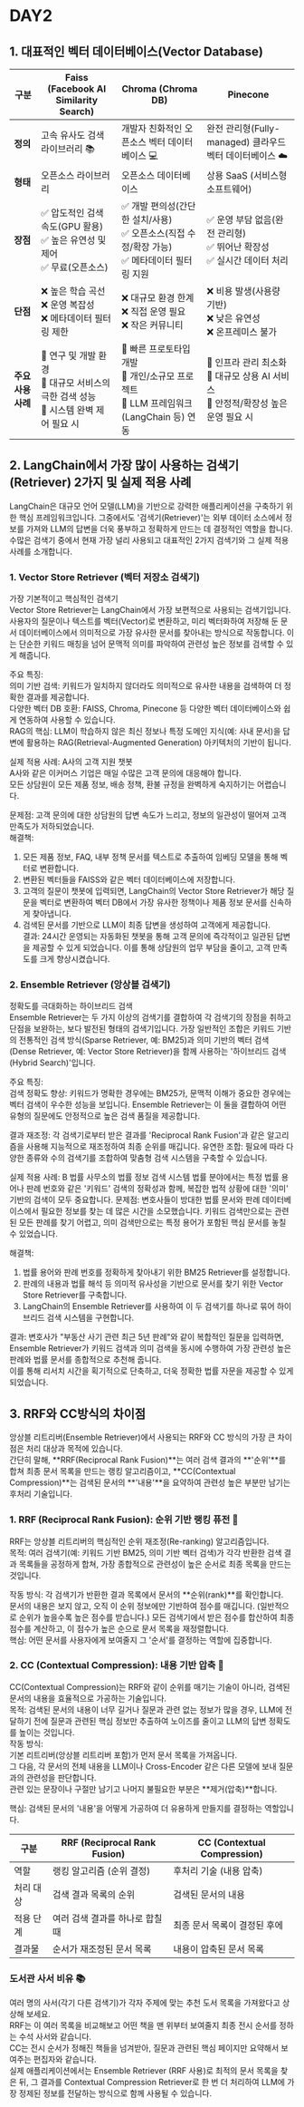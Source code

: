 # DAY2

## 1. 대표적인 벡터 데이터베이스(Vector Database)

| 구분         | Faiss (Facebook AI Similarity Search) | Chroma (Chroma DB) | Pinecone |
|--------------|---------------------------------------|--------------------|----------|
| **정의**     | 고속 유사도 검색 라이브러리 📚         | 개발자 친화적인 오픈소스 벡터 데이터베이스 💻 | 완전 관리형(Fully-managed) 클라우드 벡터 데이터베이스 ☁️ |
| **형태**     | 오픈소스 라이브러리                    | 오픈소스 데이터베이스 | 상용 SaaS (서비스형 소프트웨어) |
| **장점**     | ✅ 압도적인 검색 속도(GPU 활용)<br>✅ 높은 유연성 및 제어<br>✅ 무료(오픈소스) | ✅ 개발 편의성(간단한 설치/사용)<br>✅ 오픈소스(직접 수정/확장 가능)<br>✅ 메타데이터 필터링 지원 | ✅ 운영 부담 없음(완전 관리형)<br>✅ 뛰어난 확장성<br>✅ 실시간 데이터 처리 |
| **단점**     | ❌ 높은 학습 곡선<br>❌ 운영 복잡성<br>❌ 메타데이터 필터링 제한 | ❌ 대규모 환경 한계<br>❌ 직접 운영 필요<br>❌ 작은 커뮤니티 | ❌ 비용 발생(사용량 기반)<br>❌ 낮은 유연성<br>❌ 온프레미스 불가 |
| **주요 사용 사례** | 🔹 연구 및 개발 환경<br>🔹 대규모 서비스의 극한 검색 성능<br>🔹 시스템 완벽 제어 필요 시 | 🔹 빠른 프로토타입 개발<br>🔹 개인/소규모 프로젝트<br>🔹 LLM 프레임워크(LangChain 등) 연동 | 🔹 인프라 관리 최소화<br>🔹 대규모 상용 AI 서비스<br>🔹 안정적/확장성 높은 운영 필요 시 |


## 2. LangChain에서 가장 많이 사용하는 검색기(Retriever) 2가지 및 실제 적용 사례
LangChain은 대규모 언어 모델(LLM)을 기반으로 강력한 애플리케이션을 구축하기 위한 핵심 프레임워크입니다. 그중에서도 '검색기(Retriever)'는 외부 데이터 소스에서 정보를 가져와 LLM의 답변을 더욱 풍부하고 정확하게 만드는 데 결정적인 역할을 합니다.    
수많은 검색기 중에서 현재 가장 널리 사용되고 대표적인 2가지 검색기와 그 실제 적용 사례를 소개합니다.

### 1. Vector Store Retriever (벡터 저장소 검색기)   
가장 기본적이고 핵심적인 검색기   
Vector Store Retriever는 LangChain에서 가장 보편적으로 사용되는 검색기입니다. 사용자의 질문이나 텍스트를 벡터(Vector)로 변환하고, 미리 벡터화하여 저장해 둔 문서 데이터베이스에서 의미적으로 가장 유사한 문서를 찾아내는 방식으로 작동합니다. 이는 단순한 키워드 매칭을 넘어 문맥적 의미를 파악하여 관련성 높은 정보를 검색할 수 있게 해줍니다.

주요 특징:   
의미 기반 검색: 키워드가 일치하지 않더라도 의미적으로 유사한 내용을 검색하여 더 정확한 결과를 제공합니다.   
다양한 벡터 DB 호환: FAISS, Chroma, Pinecone 등 다양한 벡터 데이터베이스와 쉽게 연동하여 사용할 수 있습니다.   
RAG의 핵심: LLM이 학습하지 않은 최신 정보나 특정 도메인 지식(예: 사내 문서)을 답변에 활용하는 RAG(Retrieval-Augmented Generation) 아키텍처의 기반이 됩니다.   

실제 적용 사례: A사의 고객 지원 챗봇   
A사와 같은 이커머스 기업은 매일 수많은 고객 문의에 대응해야 합니다.   
모든 상담원이 모든 제품 정보, 배송 정책, 환불 규정을 완벽하게 숙지하기는 어렵습니다.   

문제점: 고객 문의에 대한 상담원의 답변 속도가 느리고, 정보의 일관성이 떨어져 고객 만족도가 저하되었습니다.   
해결책: 
1) 모든 제품 정보, FAQ, 내부 정책 문서를 텍스트로 추출하여 임베딩 모델을 통해 벡터로 변환합니다.   
2) 변환된 벡터들을 FAISS와 같은 벡터 데이터베이스에 저장합니다.   
3) 고객의 질문이 챗봇에 입력되면, LangChain의 Vector Store Retriever가 해당 질문을 벡터로 변환하여 벡터 DB에서 가장 유사한 정책이나 제품 정보 문서를 신속하게 찾아냅니다.
4) 검색된 문서를 기반으로 LLM이 최종 답변을 생성하여 고객에게 제공합니다.   
결과: 24시간 운영되는 자동화된 챗봇을 통해 고객 문의에 즉각적이고 일관된 답변을 제공할 수 있게 되었습니다. 이를 통해 상담원의 업무 부담을 줄이고, 고객 만족도를 크게 향상시켰습니다.

### 2. Ensemble Retriever (앙상블 검색기)   
정확도를 극대화하는 하이브리드 검색   
Ensemble Retriever는 두 가지 이상의 검색기를 결합하여 각 검색기의 장점을 취하고 단점을 보완하는, 보다 발전된 형태의 검색기입니다. 가장 일반적인 조합은 키워드 기반의 전통적인 검색 방식(Sparse Retriever, 예: BM25)과 의미 기반의 벡터 검색(Dense Retriever, 예: Vector Store Retriever)을 함께 사용하는 '하이브리드 검색(Hybrid Search)'입니다.

주요 특징:   
검색 정확도 향상: 키워드가 명확한 경우에는 BM25가, 문맥적 이해가 중요한 경우에는 벡터 검색이 우수한 성능을 보입니다. Ensemble Retriever는 이 둘을 결합하여 어떤 유형의 질문에도 안정적으로 높은 검색 품질을 제공합니다.

결과 재조정: 각 검색기로부터 받은 결과를 'Reciprocal Rank Fusion'과 같은 알고리즘을 사용해 지능적으로 재조정하여 최종 순위를 매깁니다.
유연한 조합: 필요에 따라 다양한 종류와 수의 검색기를 조합하여 맞춤형 검색 시스템을 구축할 수 있습니다.

실제 적용 사례: B 법률 사무소의 법률 정보 검색 시스템
법률 분야에서는 특정 법률 용어나 판례 번호와 같은 '키워드' 검색의 정확성과 함께, 복잡한 법적 상황에 대한 '의미' 기반의 검색이 모두 중요합니다.
문제점: 변호사들이 방대한 법률 문서와 판례 데이터베이스에서 필요한 정보를 찾는 데 많은 시간을 소모했습니다. 키워드 검색만으로는 관련된 모든 판례를 찾기 어렵고, 의미 검색만으로는 특정 용어가 포함된 핵심 문서를 놓칠 수 있었습니다.

해결책:   
1) 법률 용어와 판례 번호를 정확하게 찾아내기 위한 BM25 Retriever를 설정합니다.   
2) 판례의 내용과 법률 해석 등 의미적 유사성을 기반으로 문서를 찾기 위한 Vector Store Retriever를 구축합니다.   
3) LangChain의 Ensemble Retriever를 사용하여 이 두 검색기를 하나로 묶어 하이브리드 검색 시스템을 구현합니다.   

결과: 변호사가 "부동산 사기 관련 최근 5년 판례"와 같이 복합적인 질문을 입력하면, Ensemble Retriever가 키워드 검색과 의미 검색을 동시에 수행하여 가장 관련성 높은 판례와 법률 문서를 종합적으로 추천해 줍니다.   
이를 통해 리서치 시간을 획기적으로 단축하고, 더욱 정확한 법률 자문을 제공할 수 있게 되었습니다.


## 3. RRF와 CC방식의 차이점
앙상블 리트리버(Ensemble Retriever)에서 사용되는 RRF와 CC 방식의 가장 큰 차이점은 처리 대상과 목적에 있습니다.   
간단히 말해, **RRF(Reciprocal Rank Fusion)**는 여러 검색 결과의 **'순위'**를 합쳐 최종 문서 목록을 만드는 랭킹 알고리즘이고, **CC(Contextual Compression)**는 검색된 문서의 **'내용'**을 요약하여 관련성 높은 부분만 남기는 후처리 기술입니다.

### 1. RRF (Reciprocal Rank Fusion): 순위 기반 랭킹 퓨전 🏅
RRF는 앙상블 리트리버의 핵심적인 순위 재조정(Re-ranking) 알고리즘입니다.   
목적: 여러 검색기(예: 키워드 기반 BM25, 의미 기반 벡터 검색)가 각각 반환한 검색 결과 목록들을 공정하게 합쳐, 가장 종합적으로 관련성이 높은 순서로 최종 목록을 만드는 것입니다.

작동 방식: 각 검색기가 반환한 결과 목록에서 문서의 **순위(rank)**를 확인합니다.   
문서의 내용은 보지 않고, 오직 이 순위 정보에만 기반하여 점수를 매깁니다. (일반적으로 순위가 높을수록 높은 점수를 받습니다.)
모든 검색기에서 받은 점수를 합산하여 최종 점수를 계산하고, 이 점수가 높은 순으로 문서 목록을 재정렬합니다.   
핵심: 어떤 문서를 사용자에게 보여줄지 그 '순서'를 결정하는 역할에 집중합니다.

### 2. CC (Contextual Compression): 내용 기반 압축 📝
CC(Contextual Compression)는 RRF와 같이 순위를 매기는 기술이 아니라, 검색된 문서의 내용을 효율적으로 가공하는 기술입니다.   
목적: 검색된 문서의 내용이 너무 길거나 질문과 관련 없는 정보가 많을 경우, LLM에 전달하기 전에 질문과 관련된 핵심 정보만 추출하여 노이즈를 줄이고 LLM의 답변 정확도를 높이는 것입니다.   
작동 방식:    
기본 리트리버(앙상블 리트리버 포함)가 먼저 문서 목록을 가져옵니다.   
그 다음, 각 문서의 전체 내용을 LLM이나 Cross-Encoder 같은 다른 모델에 보내 질문과의 관련성을 판단합니다.   
관련 있는 문장이나 구절만 남기고 나머지 불필요한 부분은 **제거(압축)**합니다.

핵심: 검색된 문서의 '내용'을 어떻게 가공하여 더 유용하게 만들지를 결정하는 역할입니다.

| 구분         | RRF (Reciprocal Rank Fusion)         | CC (Contextual Compression)      |
|--------------|--------------------------------------|----------------------------------|
| 역할         | 랭킹 알고리즘 (순위 결정)            | 후처리 기술 (내용 압축)           |
| 처리 대상    | 검색 결과 목록의 순위                | 검색된 문서의 내용                |
| 적용 단계    | 여러 검색 결과를 하나로 합칠 때      | 최종 문서 목록이 결정된 후에      |
| 결과물       | 순서가 재조정된 문서 목록            | 내용이 압축된 문서 목록            |


### 도서관 사서 비유 📚   
여러 명의 사서(각기 다른 검색기)가 각자 주제에 맞는 추천 도서 목록을 가져왔다고 상상해 보세요.   
RRF는 이 여러 목록을 비교해보고 어떤 책을 맨 위부터 보여줄지 최종 전시 순서를 정하는 수석 사서와 같습니다.   
CC는 전시 순서가 정해진 책들을 넘겨받아, 질문과 관련된 핵심 페이지만 요약해서 보여주는 편집자와 같습니다.   
실제 애플리케이션에서는 Ensemble Retriever (RRF 사용)로 최적의 문서 목록을 찾은 뒤, 그 결과를 Contextual Compression Retriever로 한 번 더 처리하여 LLM에 가장 정제된 정보를 전달하는 방식으로 함께 사용될 수 있습니다.
